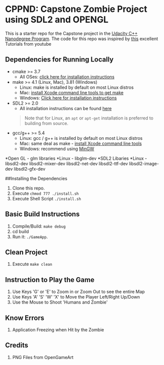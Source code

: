 # CPPND: Capstone Zombie Project using SDL2 and OPENGL 

This is a starter repo for the Capstone project in the [Udacity C++ Nanodegree Program](https://www.udacity.com/course/c-plus-plus-nanodegree--nd213). The code for this repo was inspired by [this](makinggameswithben) excellent Tutorials from youtube

## Dependencies for Running Locally
* cmake >= 3.7
  * All OSes: [click here for installation instructions](https://cmake.org/install/)
* make >= 4.1 (Linux, Mac), 3.81 (Windows)
  * Linux: make is installed by default on most Linux distros
  * Mac: [install Xcode command line tools to get make](https://developer.apple.com/xcode/features/)
  * Windows: [Click here for installation instructions](http://gnuwin32.sourceforge.net/packages/make.htm)
* SDL2 >= 2.0
  * All installation instructions can be found [here](https://wiki.libsdl.org/Installation)
  >Note that for Linux, an `apt` or `apt-get` installation is preferred to building from source. 
* gcc/g++ >= 5.4
  * Linux: gcc / g++ is installed by default on most Linux distros
  * Mac: same deal as make - [install Xcode command line tools](https://developer.apple.com/xcode/features/)
  * Windows: recommend using [MinGW](http://www.mingw.org/)
  
*Open GL - glm libraries
	*Linux - libglm-dev
*SDL2 Libaries
	*Linux - libsdl2-dev libsdl2-mixer-dev libsdl2-net-dev libsdl2-ttf-dev libsdl2-image-dev libsdl2-gfx-dev

##Installing the Dependencies
1. Clone this repo.
2. Execute `chmod 777 ./install.sh`
3. Execute Shell Script `./install.sh`

## Basic Build Instructions
1. Compile/Build: `make debug`
2. cd build
3. Run it: `./GameApp`.

## Clean Project
1. Execute `make clean`

## Instruction to Play the Game
1. Use Keys 'G' or 'E' to Zoom in or Zoom Out to see the entire Map
2. Use Keys 'A' 'S' 'W' 'X' to Move the Player Left/Right Up/Down
3. Use the Mouse to Shoot 'Humans and Zombie'


## Know Errors
1. Application Freezing when Hit by the Zombie


## Credits
1. PNG Files from OpenGameArt
